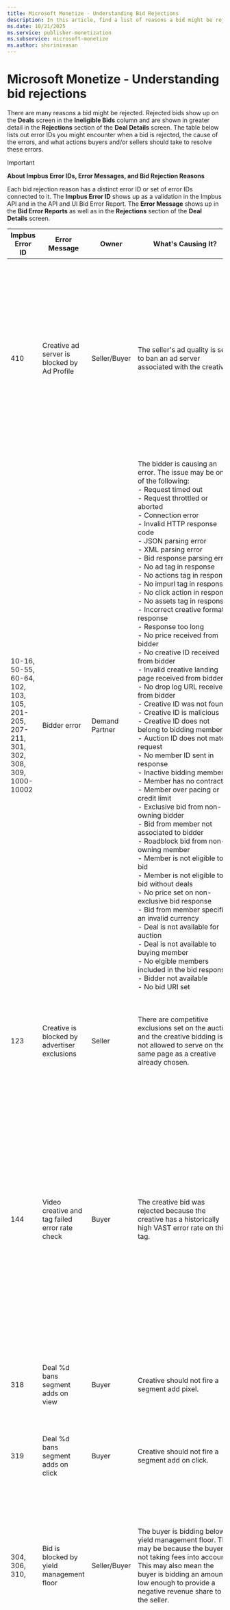 ```yaml
---
title: Microsoft Monetize - Understanding Bid Rejections
description: In this article, find a list of reasons a bid might be rejected along with possible resolution steps for buyers and/or sellers.
ms.date: 10/21/2025
ms.service: publisher-monetization
ms.subservice: microsoft-monetize
ms.author: shsrinivasan
---
```


# Microsoft Monetize - Understanding bid rejections

There are many reasons a bid might be rejected. Rejected bids show up on the **Deals** screen in the **Ineligible Bids** column and are shown in greater detail in the **Rejections** section of the **Deal Details** screen. The table below lists out error IDs you might encounter when a bid is rejected, the cause of the errors, and what actions buyers and/or sellers should take to resolve these errors.

> [!IMPORTANT]
> **About Impbus Error IDs, Error Messages, and Bid Rejection Reasons**
>
> Each bid rejection reason has a distinct error ID or set of error IDs connected to it. The **Impbus Error ID** shows up as a validation in the Impbus API and in the API and UI Bid Error Report. The **Error Message** shows up in the **Bid Error Reports** as well as in the **Rejections** section of the **Deal Details** screen.

| Impbus Error ID | Error Message | Owner | What's Causing It? | Resolution for seller | Resolution for buyer |
|---|---|---|---|---|---|
| 410 | Creative ad server is blocked by Ad Profile | Seller/Buyer | The seller's ad quality is set to ban an ad server associated with the creative. | The seller should determine if the brand ban is desired and then modify their ad quality rules accordingly. <br> The seller should notify the buyer that they are blocking an ad server associated with the buyer's creative. | The buyer should notify the seller that the seller's ad quality rules are blocking the buyer's creatives, due to the ad servers those creatives call. <br> The buyer should adjust their creatives to exclude ad server calls that the seller has blocked. |
| 10-16, 50-55, 60-64, 102, 103, 105, 201-205, 207-211, 301, 302, 308, 309, 1000-10002 | Bidder error | Demand Partner | The bidder is causing an error. The issue may be one of the following: <br> - Request timed out <br> - Request throttled or aborted <br> - Connection error <br> - Invalid HTTP response code <br> - JSON parsing error <br> - XML parsing error <br> - Bid response parsing error <br> - No ad tag in response <br> - No actions tag in response <br> - No impurl tag in response <br> - No click action in response <br> - No assets tag in response <br> - Incorrect creative format in response <br> - Response too long <br> - No price received from bidder <br> - No creative ID received from bidder <br> - Invalid creative landing page received from bidder <br> - No drop log URL received from bidder <br> - Creative ID was not found <br> - Creative ID is malicious <br> - Creative ID does not belong to bidding member. <br> - Auction ID does not match request <br> - No member ID sent in response <br> - Inactive bidding member <br> - Member has no contract <br> - Member over pacing or credit limit <br> - Exclusive bid from non-owning bidder <br> - Bid from member not associated to bidder <br> - Roadblock bid from non-owning member <br> - Member is not eligible to bid <br> - Member is not eligible to bid without deals <br> - No price set on non-exclusive bid response <br> - Bid from member specifies an invalid currency <br> - Deal is not available for auction <br> - Deal is not available to buying member <br> - No elgible members included in the bid response <br> - Bidder not available <br> - No bid URI set | The seller should contact the demand partner to notify them that they are experiencing problems with their bidder. | N/A |
| 123 | Creative is blocked by advertiser exclusions | Seller | There are competitive exclusions set on the auction and the creative bidding is not allowed to serve on the same page as a creative already chosen. | The seller should review their competitive exclusions policy and determine if they should be adjusted. | The buyer should notify the seller that they are seeing significant bid rejections due to advertiser exclusions. |
| 144 | Video creative and tag failed error rate check | Buyer | The creative bid was rejected because the creative has a historically high VAST error rate on this tag. | N/A | Buyer should investigate why creative has high occurrence of VAST errors in which the VAST creative does not render in the specific tag environment. They can pull VAST error report from their own systems (if available) or file a support ticket for Microsoft Advertising to pull a video error report. |
| 318 | Deal %d bans segment adds on view | Buyer | Creative should not fire a segment add pixel. |  | Buyer should ensure that the creative does not have a segment add pixel action. |
| 319 | Deal %d bans segment adds on click | Buyer | Creative should not fire a segment add on click. |  | Buyer should ensure that the creative does not have a segment add pixel action. |
| 304, 306, 310, | Bid is blocked by yield management floor | Seller/Buyer | The buyer is bidding below a yield management floor. This may be because the buyer is not taking fees into account. <br> This may also mean the buyer is bidding an amount low enough to provide a negative revenue share to the seller. | The seller should contact the buyer and discuss their bidding strategy, and explain that they're bidding below a deal floor. <br> The seller may want to consider altering their yield management floor rules. | The buyer should make sure that they are bidding high enough to be above all yield management floors, net fees. |
| 311 | Creative is blocked by deal | Seller/Buyer | The deal does not allow the creative's brand. | The seller should check if the deal is set up properly. Then the seller should confirm with buyer that their deal targeting is set up properly. | The buyer should notify the seller that the seller's deal settings are blocking their creatives' brands. <br> The buyer should adjust their brand settings to not serve creatives associated with brands the seller has blocked. |
| 408 | Creative brand is blocked by Ad Profile | Seller | The seller's ad quality is set to ban the brand of the creative. | The seller should determine if the brand ban is desired and then modify their ad quality rules accordingly. | The buyer should notify the seller that the seller's ad quality rules are blocking their creatives' brands. <br> The buyer should adjust their brand settings to not serve creatives associated with brands the seller has blocked. |
| 403 | Creative brand is blocked by Ad Profile | Seller | The seller's ad quality is set to ban the buying member. | The seller should determine if the brand ban is desired and then modify their ad quality rules accordingly. | The buyer should notify the seller that the seller's ad quality rules are blocking the buyer. |
| 325 | Creative category is blocked by deal | Seller/Buyer | The deal does not allow the category of the creative. | The seller should check if the deal is set up properly. Then the seller should confirm with buyer that their deal targeting is set up properly. | The buyer should notify the seller that the seller's deal settings are blocking their creatives' category. The buyer and seller should investigate which categories are being blocked. <br> The buyer should adjust their creative settings to not serve creatives associated with categories the seller has blocked. |
| 407, 420 | Creative category is blocked by Ad Profile | Seller | The seller's ad quality is set to ban the buying member. This could be either because the category is explicitly banned, or because the category needs to be in an allowlist. | The seller should determine if the category ban is desired and then modify their ad quality rules accordingly. | The buyer should notify the seller that the seller's ad quality rules are blocking their creatives' category. The buyer and seller should investigate which categories are being blocked. <br> The buyer should adjust their creative settings to not serve creatives associated with categories the seller has blocked. |
| 324 | Creative is blocked by deal | Buyer | The specific creative is blocked on the deal. | The seller should determine if the creative block is desired, and contact the buyer to share their decision. | The buyer should notify the seller that the seller is blocking one or more of their creatives on the deal. The buyer and seller should investigate which creatives are being blocked. <br> The buyer should adjust their line item or campaign targeting the deal to not bid with creatives the seller has blocked. |
| 404 | Creative is blocked by Ad Profile | Seller | Seller's ad profile is set to ban the creative. | The seller should determine if the creative ban is desired and then modify their ad quality rules accordingly. | The buyer should notify the seller that the seller's ad quality rules are blocking the buyer's creative. <br> The buyer should target the deal with creatives that are not blocked. |
| 405 | Creative ID is blocked by auditing | Seller/Buyer | The buyer is bidding with an unaudited creative. The seller has blocked unaudited creatives in ad quality | The seller should determine if the unaudited creative ban is desired and modify their ad quality rules accordingly. Otherwise, the seller should contact the buyer to ensure their creative is audited by Microsoft Advertising. | If serving unaudited creatives is desired, the buyer should notify the seller that the seller is blocking their unaudited creatives. <br> Otherwise, the buyer should check their creative settings to ensure that their creatives are audited by Microsoft Advertising. |
| 326 | Creative media subtype is blocked by deal | Seller/Buyer | The deal does not allow the media subtype of the creative. | The seller should check if the deal is set up properly. Then the seller should confirm with buyer that their deal targeting is set up properly. | The buyer should notify the seller that the seller's deal settings are blocking the media subtypes of the buyer's creatives. <br> The buyer should change their creatives to not include media subtypes the seller has blocked. |
| 104 | Creative is not approved for SSL | Buyer | The buyer is bidding with a non-ssl-approved creative for a secure auction. | The seller should contact the buyer and ask them to add a secure creative for use on sites requiring SSL. | The buyer should add secure creatives to their line item or campaign targeting the deal, for use on sites requiring SSL. |
| 312 | Creative size is blocked by deal | Seller/Buyer | The deal does not allow the size of the creative. | The seller should check if the deal is set up properly. Then the seller should confirm with buyer that their deal targeting is set up properly. | The buyer should notify the seller that the deal is blocking their creatives due to their size. <br> The buyer should adjust their line item or campaign targeting the deal to include creatives in the allowed sizes. |
| 308, 309 | Deal ID is unavailable | Demand Partner | There are two possibilities here: <br> (A) The bid in the bid response has an incorrect deal ID. <br> (B) The bid in the bid response has a buyer member not associated with the deal. | Depending on the reason for this error, there are two possible resolutions: <br> (A) The seller should notify the demand partner that their deal targeting is having problems. <br> (B) The seller should check if the deal is set up with the appropriate demand partner, and confirm with the demand partner that the deal is set up properly. | N/A |
| 310 | Bid is blocked by deal floor | Buyer | The bid is below the deal floor. This may be because the buyer is not taking fees into account. | The seller should contact the buyer and discuss their bidding strategy, and explain that they're bidding below the deal price. | The buyer should make sure that they are bidding high enough to be above the deal price, net fees. |
| 106-122, 124, 125, 313-317, 320, 329-333, | Invalid creative | Demand Partner | An invalid creative has been received from the bidder. The issue may be one of the following: <br> - Creative size doesn't match tag size <br> - Creative not in VAST format <br> - Creative doesn't include VAST media subtype for VAST tag <br> - Creative has VAST media subtype for non-VAST tag <br> - Flash creative returned for user that doesn't have flash <br> - Creative format not allowed by site <br> - Creative click action not allowed by site <br> - Creative has invalid media type <br> - Creative initiates pop <br> - Creative has no click URL <br> - Creative has no landing page URL <br> - Creative is banned by bid request <br> - Creative has an inactive or nonexistant CCRT <br> - Creative has no content JS in template for JS tag <br> - Creative has no content JS or HTML in template for iframe tag <br> - Creative has no content XML in template for VAST tag <br> - Creative has format not allowed by seller <br> - Creative does not have valid MIME type <br> - Creative ID is suspicious <br> - Creative has unsupported video attribute <br> - Creative duration is below minimum duration, or exceeds maximum duration <br> - Creative is missing a linear element required for VAST <br> - Creative is missing a `video_attributes` object <br> - Creative has an unsupported video framework <br> - Creative doesn't have a valid bitrate <br> - Creative has `creative_video_attribute` with `vast_type` unrecognized by impbus <br> - Creative is missing `creative_vast_inline` required for VAST <br> - Creative is missing `creative_vast_inline_linear` required for VAST <br> - Creative is missing `creative_vast_inline_linear` `media_files` required for VAST | The seller should notify the demand partner that they're having problems with their creatives. | N/A |
| 322 | Creative language is blocked by deal | Seller/Buyer | The deal does not allow the language of the creative. | The seller should check if the deal is set up properly. Then the seller should confirm with buyer that their deal targeting is set up properly. | The buyer should notify the seller that the seller's deal settings are blocking the creative's language. <br> The buyer should adjust their brand settings to not serve creatives with languages the seller has blocked. |
| 409 | Creative language is blocked by Ad Profile | Seller | The seller has blocked the creative's language in ad quality. | The seller should determine if the language ban is desired and then modify their ad quality rules accordingly. | The buyer should notify the seller that the seller's ad quality rules are blocking the creative's language. <br> The buyer should adjust their brand settings to not serve creatives with languages the seller has blocked. |
| 327 | Payment type is blocked by deal | Seller/Buyer | The deal does not allow the payment type of the creative. | The seller should check if the deal is set up properly. Then the seller should confirm with buyer that their deal targeting is set up properly. | The buyer should notify the seller that the seller's deal settings are blocking the payment type of the buyer's creatives. <br> The buyer should confirm that their creatives and deal targeting are set up properly. |
| 323 | Creative technical attribute blocked by deal | Seller/Buyer | The deal does not allow a technical attribute of the creative. | The seller should check if the deal is set up properly. Then the seller should confirm with buyer that their deal targeting and creatives are set up properly. | The buyer should notify the seller that the seller's deal settings are blocking some technical attributes of the buyer's creatives. <br> The buyer should change their creatives to not include technical attributes the seller has blocked. |
| 406 | Creative technical Attribute is blocked by Ad Profile | Seller | The seller has blocked a creative's technical attribute in ad quality. | The seller should determine if the technical attribute ban is desired and then modify their ad quality rules accordingly. | The buyer should notify the seller that the seller's ad quality rules are blocking some technical attributes of the buyers' creatives. <br> The buyer should change their creatives to not include technical attributes the seller has blocked. |
| 345 | Creative adserver is banned on deal. | Buyer |  |  | Buyer should change the creative, or contact the Seller for an exception. |
| 347 | Bid blocked by Yield Management Floors. | Seller/Buyer | The bid was blocked due to the floor configured by Yield Management Floors configured in Microsoft Monetize or the floor sent in the bid request to Microsoft Advertising. | The seller could consider lowering the floor to increase the number of eligible bids in the auction. | The buyer could consider increasing their bids to increase the number of bids that are eligible in the auction. |
| 417 | Ad profile contains brand or category restrictions, and dynamic brand is unknown. | Buyer | The brand or category of the creative is unknown, and the seller’s ad quality profile includes at least one brand or category block. | - Seller can remove the brand or category restrictions in their ad quality rules to allow these creatives. <br> - For the seller to fix the issue, they should remove brand/language restrictions or contact the buyer to fix the issue. | Buyer should ensure to send a valid brand URL in the bid response. |
| 418 | Ad profile contains language restrictions, and dynamic language is unknown. | Buyer | The language of the creative is unknown, and the seller’s ad quality profile includes at least one language block. | Seller can remove the language restrictions in their ad quality rules to allow these creatives. | Buyer should ensure to send a valid language value in their bid response. |
